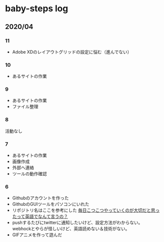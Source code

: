 
# baby-steps log

## 2020/04

### 11

* Adobe XDのレイアウトグリッドの設定に悩む（進んでない）

### 10

* あるサイトの作業

### 9

* あるサイトの作業
* ファイル整理

### 8

活動なし

### 7

* あるサイトの作業
* 画像作成
* 外部へ連絡
* ツールの動作確認

### 6

* Githubのアカウントを作った
* GithubのGUIツールをパソコンにいれた
* リポジトリ名はここを参考にした [毎日こつこつやっていくのが大切だと思ったって英語でなんて言うの？](https://eikaiwa.dmm.com/uknow/questions/38944/)
* pushするたびにtwitterに通知したいけど、設定方法がわからない。webhockとやらが怪しいけど、英語読めない＆技術がない。
* GIFアニメを作って遊んだ